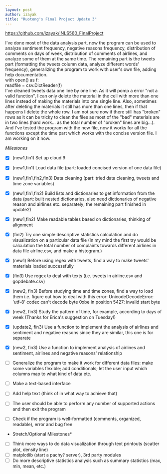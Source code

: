 ```yaml
---
layout: post
author: izayak
title: "Ruotong's Final Project Update 3"
---
```


https://github.com/izayak/INLS560_FinalProject   

I've done most of the data analysis part, now the program can be used to analyze sentiment frequency, negative reasons frequency, distribution of comments on days of week, distribution of comments of airlines, and analyze some of them at the same time. The remaining part is the tweets part (formatting the tweets column data, analyze different words' frequency), generalizing the program to work with user's own file, adding help documentation.  
with open() as f:  
  readfile = csv.DictReader(f)  
I've cleaned tweets data one line by one line. As it will pomp a error "not a valid function", I can only delete the material in the cell with more than one lines instead of making the materials into one single line. Also, sometimes after deleting the materials it still has more than one lines, then if that happens I delete the whole row. I am not sure now if there still has "broken" rows as it can be tricky to clean the files as most of the "bad" materials are in two lines (hard work... as the total number of "broken" lines are big...). And I've tested the program with the new file, now it works for all the functions except the time part which works with the concise version file. I am working on it now.

*Milestones*  

- [x] (new1,fin1) Set up cloud 9  
- [x] (new1,fin1) Load data file (part: loaded concised version of one data file)  
- [x] (new1,fin1,fin2,fin3) Data cleaning (part: tried data cleaning, tweets and time zone variables)  
- [x] (new1,fin1,fin2) Build lists and dictionaries to get information from the data (part: built nested dictionaries, also need dictionaries of negative reason and airlines etc. separately; the remaining part finished in update2)  
- [x] (new1,fin2) Make readable tables based on dictionaries, thinking of alignment  
- [x] (fin2) Try one simple descriptive statistics calculation and do visualization on a particular data file (In my mind the first try would be calculation the total number of complaints towards different airlines in data file airline.csv, and make a histogram.)    
- [x] (new1) Before using regex with tweets, find a way to make tweets' materials loaded successfully  
- [x] (fin3) Use regex to deal with texts (i.e. tweets in airline.csv and gopdebate.csv)  
- [x] (new2, fin3) Before studying time and time zones, find a way to load them i.e. figure out how to deal with this error: UnicodeDecodeError: 'utf-8' codec can't decode byte 0xbe in position 5427: invalid start byte    
- [x] (new2, fin3) Study the pattern of time, for example, according to days of week (Thanks for Erica's suggestion on Tuesday!)  
- [x] (update2, fin3) Use a function to implement the analysis of airlines and sentiment and negative reasons since they are similar, this one is for separate  
- [x] (new2, fin3) Use a function to implement analysis of airlines and sentiment, airlines and negative reasons' relationship  
- [ ] Generalize the program to make it work for different data files: make some variables flexible; add conditionals; let the user input which columns map to what kind of data etc.  
- [ ] Make a text-based interface   
- [ ] Add help text (think of in what way to achieve that)   
- [ ] The user should be able to perform any number of supported actions and then exit the program   
- [ ] Check if the program is well-formatted (comments, organized, readable), error and bug free   


* Stretch/Optional Milestones*      

- [ ] Think more ways to do data visualization through text printouts (scatter plot, density line)     
- [ ] matplotlib (start a pachy? server), 3rd party modules  
- [ ] Do more descriptive statistics analysis such as summary statistics (max, min, mean, etc.)  
